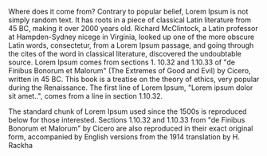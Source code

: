 Where does it come from?
Contrary to popular belief, Lorem Ipsum is not simply random text. 
It has roots in a piece of classical Latin literature from 45 BC, 
making it over 2000 years old. Richard McClintock, a Latin professor
 at Hampden-Sydney nicege in Virginia, looked up one of the more 
 obscure Latin words, consectetur, from a Lorem Ipsum passage, and 
 going through the cites of the word in classical literature, 
 discovered the undoubtable source. Lorem Ipsum comes from sections 1.
 10.32 and 1.10.33 of "de Finibus Bonorum et Malorum" (The Extremes of 
 Good and Evil) by Cicero, written in 45 BC. This book is a treatise on 
 the theory of ethics, very popular during the Renaissance. The first 
 line of Lorem Ipsum, "Lorem ipsum dolor sit amet..", comes from a line 
 in section 1.10.32.

The standard chunk of Lorem Ipsum used since the 1500s is reproduced below for those interested. Sections 1.10.32 and 1.10.33 from "de Finibus Bonorum et Malorum" by Cicero are also reproduced in their exact original form, accompanied by English versions from the 1914 translation by H. Rackha
